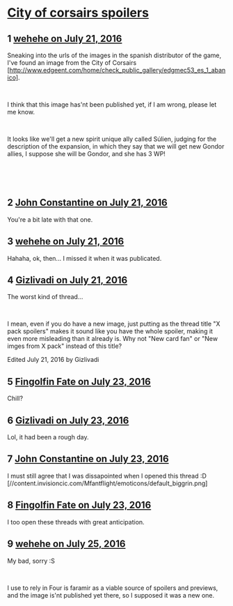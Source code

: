 # [City of corsairs spoilers](https://community.fantasyflightgames.com/topic/225475-city-of-corsairs-spoilers/)

## 1 [wehehe on July 21, 2016](https://community.fantasyflightgames.com/topic/225475-city-of-corsairs-spoilers/?do=findComment&comment=2320019)

Sneaking into the urls of the images in the spanish distributor of the game, I've found an image from the City of Corsairs [http://www.edgeent.com/home/check_public_gallery/edgmec53_es_1_abanico].

 

I think that this image has'nt been published yet, if I am wrong, please let me know.

 

It looks like we'll get a new spirit unique ally called Súlien, judging for the description of the expansion, in which they say that we will get new Gondor allies, I suppose she will be Gondor, and she has 3 WP!

 

 

## 2 [John Constantine on July 21, 2016](https://community.fantasyflightgames.com/topic/225475-city-of-corsairs-spoilers/?do=findComment&comment=2320027)

You're a bit late with that one.

## 3 [wehehe on July 21, 2016](https://community.fantasyflightgames.com/topic/225475-city-of-corsairs-spoilers/?do=findComment&comment=2320134)

Hahaha, ok, then... I missed it when it was publicated.

## 4 [Gizlivadi on July 21, 2016](https://community.fantasyflightgames.com/topic/225475-city-of-corsairs-spoilers/?do=findComment&comment=2320437)

The worst kind of thread...

 

I mean, even if you do have a new image, just putting as the thread title "X pack spoilers" makes it sound like you have the whole spoiler, making it even more misleading than it already is. Why not "New card fan" or "New imges from X pack" instead of this title?

Edited July 21, 2016 by Gizlivadi

## 5 [Fingolfin Fate on July 23, 2016](https://community.fantasyflightgames.com/topic/225475-city-of-corsairs-spoilers/?do=findComment&comment=2323325)

Chill?

## 6 [Gizlivadi on July 23, 2016](https://community.fantasyflightgames.com/topic/225475-city-of-corsairs-spoilers/?do=findComment&comment=2323707)

Lol, it had been a rough day.

## 7 [John Constantine on July 23, 2016](https://community.fantasyflightgames.com/topic/225475-city-of-corsairs-spoilers/?do=findComment&comment=2323798)

I must still agree that I was dissapointed when I opened this thread :D [//content.invisioncic.com/Mfantflight/emoticons/default_biggrin.png]

## 8 [Fingolfin Fate on July 23, 2016](https://community.fantasyflightgames.com/topic/225475-city-of-corsairs-spoilers/?do=findComment&comment=2323816)

I too open these threads with great anticipation.

## 9 [wehehe on July 25, 2016](https://community.fantasyflightgames.com/topic/225475-city-of-corsairs-spoilers/?do=findComment&comment=2325558)

My bad, sorry :S

 

I use to rely in Four is faramir as a viable source of spoilers and previews, and the image is'nt published yet there, so I supposed it was a new one.

